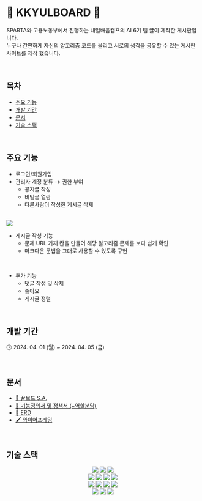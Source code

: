 # 🍊 KKYULBOARD 🍊
SPARTA와 고용노동부에서 진행하는 내일배움캠프의 AI 6기 팀 뀰이 제작한 게시판입니다.   
누구나 간편하게 자신의 알고리즘 코드를 올리고 서로의 생각을 공유할 수 있는 게시판 사이트를 제작 했습니다. 

<br>

## 목차
- [주요 기능](#주요-기능)
- [개발 기간](#개발-기간)
- [문서](#문서)
- [기술 스택](#기술-스택)

<br>

## 주요 기능
- 로그인/회원가입
- 관리자 계정 분류 -> 권한 부여
  - 공지글 작성
  - 비밀글 열람
  - 다른사람이 작성한 게시글 삭제
<br>
<img src="https://github.com/sieuno3o/kkyulboard/assets/103474525/b72af404-2825-4d42-aaf7-5e5cfd650a77">

- 게시글 작성 기능
  - 문제 URL 기재 칸을 만들어 해당 알고리즘 문제를 보다 쉽게 확인
  - 마크다운 문법을 그대로 사용할 수 있도록 구현

<br>

- 추가 기능 
  - 댓글 작성 및 삭제
  - 좋아요 
  - 게시글 정렬 

<br>

## 개발 기간
🕓 2024. 04. 01 (월) ~ 2024. 04. 05 (금)

<br>

## 문서
- [📖 뀰보드 S.A.](https://teamsparta.notion.site/S-A-0584648655d840079704b81505d39d58)   
- [📌 기능정의서 및 정책서 (+역할분담)](https://docs.google.com/spreadsheets/d/1yaLCiVA0B1xmYr7R0BL2SXEQgfCVHzsVn0S1BTJ5ASU/edit#gid=0)   
- [📂 ERD](https://dbdiagram.io/d/660a500137b7e33fd72e97b1)
- [🖌️ 와이어프레임](https://www.figma.com/file/gTbwMooxBxzQHoHwBBbfqt/%5B%EB%82%B4%EB%B0%B0%EC%BA%A0%5D-%EA%B2%8C%EC%8B%9C%ED%8C%90?type=design&node-id=0-1&mode=design&t=l1tbDKbiPsLf5x2b-0)

<br>

## 기술 스택
<div align="center">
<img src="https://img.shields.io/badge/python-3776AB?style=for-the-badge&logo=python&logoColor=white">
<img src="https://img.shields.io/badge/flask-000000?style=for-the-badge&logo=flask&logoColor=white">
<img src="https://img.shields.io/badge/diagrams-F08705?style=for-the-badge&logo=diagrams.net&logoColor=white">
<br>
<img src="https://img.shields.io/badge/html5-E34F26?style=for-the-badge&logo=html5&logoColor=white">
<img src="https://img.shields.io/badge/css-1572B6?style=for-the-badge&logo=css3&logoColor=white">
<img src="https://img.shields.io/badge/javascript-F7DF1E?style=for-the-badge&logo=javascript&logoColor=black">
<img src="https://img.shields.io/badge/bootstrap-7952B3?style=for-the-badge&logo=bootstrap&logoColor=white">
<br>
<img src="https://img.shields.io/badge/git-F05032?style=for-the-badge&logo=git&logoColor=white">
<img src="https://img.shields.io/badge/github-181717?style=for-the-badge&logo=github&logoColor=white">
<img src="https://img.shields.io/badge/Slack-4A154B?style=for-the-badge&logo=Slack&logoColor=white">
<img src="https://img.shields.io/badge/discord-5865F2?style=for-the-badge&logo=discord&logoColor=white">
<br>
<img src="https://img.shields.io/badge/notion-000000?style=for-the-badge&logo=notion&logoColor=white">
<img src="https://img.shields.io/badge/google-sheets-34A853?style=for-the-badge&logo=google-sheets&logoColor=white">
<img src="https://img.shields.io/badge/figma-F24E1E?style=for-the-badge&logo=figma&logoColor=white">
</div>
